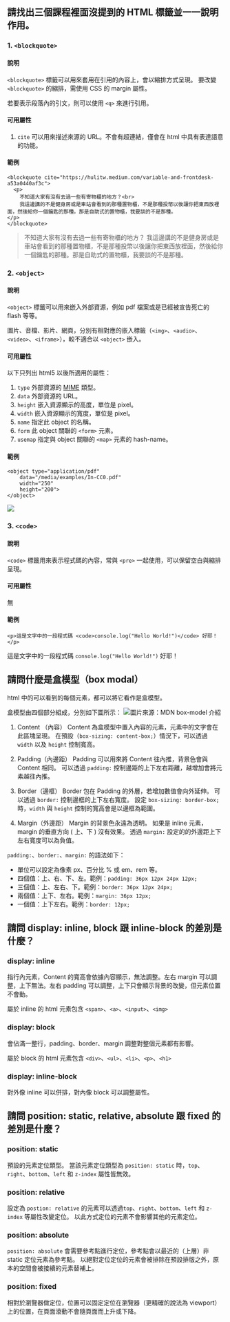 ## 請找出三個課程裡面沒提到的 HTML 標籤並一一說明作用。
### 1. `<blockquote>`
#### 說明
`<blockquote>` 標籤可以用來套用在引用的內容上，會以縮排方式呈現。
要改變 `<blockquote>` 的縮排，需使用 CSS 的 margin 屬性。

若要表示段落內的引文，則可以使用 `<q>` 來進行引用。
#### 可用屬性
1. `cite`
可以用來描述來源的 URL。不會有超連結，僅會在 html 中具有表達語意的功能。

#### 範例
```htmlmixed=
<blockquote cite="https://hulitw.medium.com/variable-and-frontdesk-a53a0440af3c">
  <p>
    不知道大家有沒有去過一些有寄物櫃的地方？<br>
    我這邊講的不是健身房或是車站會看到的那種置物櫃，不是那種投幣以後讓你把東西放裡面，然後給你一個鑰匙的那種。那是自助式的置物櫃，我要談的不是那種。
</p>
</blockquote>
```

>不知道大家有沒有去過一些有寄物櫃的地方？
我這邊講的不是健身房或是車站會看到的那種置物櫃，不是那種投幣以後讓你把東西放裡面，然後給你一個鑰匙的那種。那是自助式的置物櫃，我要談的不是那種。

### 2. `<object>`
#### 說明
`<object>` 標籤可以用來嵌入外部資源，例如 pdf 檔案或是已經被宣告死亡的 flash 等等。

圖片、音檔、影片、網頁，分別有相對應的嵌入標籤（`<img>`、`<audio>`、`<video>`、`<iframe>`），較不適合以 `<object>` 嵌入。
#### 可用屬性
以下只列出 html5 以後所適用的屬性：
1. `type`
外部資源的 [MIME](https://developer.mozilla.org/zh-TW/docs/Web/HTTP/Basics_of_HTTP/MIME_types) 類型。
2. `data`
外部資源的 URL。
3. `height`
嵌入資源顯示的高度，單位是 pixel。
4. `width`
嵌入資源顯示的寬度，單位是 pixel。
5. `name`
指定此 object 的名稱。
6. `form`
此 object 關聯的 `<form>` 元素。
7. `usemap`
指定與 object 關聯的 `<map>` 元素的 hash-name。


#### 範例
```htmlmixed=
<object type="application/pdf"
    data="/media/examples/In-CC0.pdf"
    width="250"
    height="200">
</object>
```
![](https://i.imgur.com/nvcYd8P.png)


### 3. `<code>`
#### 說明
`<code>` 標籤用來表示程式碼的內容，常與 `<pre>` 一起使用，可以保留空白與縮排呈現。
#### 可用屬性
無
#### 範例
```htmlmixed=
<p>這是文字中的一段程式碼 <code>console.log("Hello World!")</code> 好耶！</p>
```
這是文字中的一段程式碼 `console.log("Hello World!")` 好耶！

## 請問什麼是盒模型（box modal）
html 中的可以看到的每個元素，都可以將它看作是盒模型。

盒模型由四個部分組成，分別如下圖所示：
![圖片來源：MDN box-model 介紹](https://developer.mozilla.org/en-US/docs/Learn/CSS/Building_blocks/The_box_model/box-model.png)
1. Content （內容）
Content 為盒模型中置入內容的元素，元素中的文字會在此區塊呈現。
在預設（`box-sizing: content-box;`）情況下，可以透過 `width` 以及 `height` 控制寬高。

2. Padding（內邊距）
Padding 可以用來將 Content 往內推，背景色會與 Content 相同。
可以透過 `padding:` 控制邊距的上下左右距離，越增加會將元素越往內推。

3. Border（邊框）
Border 包在 Padding 的外層，若增加數值會向外延伸。
可以透過 `border:` 控制邊框的上下左右寬度。
設定 `box-sizing: border-box;` 時，`width` 與 `height` 控制的寬高會是以邊框為範圍。

4. Margin（外邊距）
Margin 的背景色永遠為透明。
如果是 inline 元素，margin 的垂直方向 ( 上、下 ) 沒有效果。
透過 `margin:` 設定的的外邊距上下左右寬度可以為負值。

`padding:`、`border:`、`margin:` 的語法如下：
- 單位可以設定為像素 px、百分比 % 或 em、rem 等。
- 四個值：上、右、下、左。範例：`padding: 36px 12px 24px 12px;`
- 三個值：上、左右、下。範例：`border: 36px 12px 24px;`
- 兩個值：上下、左右。範例：`margin: 36px 12px;`
- 一個值：上下左右。範例：`border: 12px;`

## 請問 display: inline, block 跟 inline-block 的差別是什麼？
### display: inline
指行內元素，Content 的寬高會依據內容顯示，無法調整。左右 margin 可以調整，上下無法。左右 padding 可以調整，上下只會顯示背景的改變，但元素位置不會動。

屬於 inline 的 html 元素包含 `<span>`、`<a>`、`<input>`、`<img>`
### display: block
會佔滿一整行，padding、border、margin 調整對整個元素都有影響。

屬於 block 的 html 元素包含 `<div>`、`<ul>`、`<li>`、`<p>`、`<h1>`
### display: inline-block
對外像 inline 可以併排，對內像 block 可以調整屬性。

## 請問 position: static, relative, absolute 跟 fixed 的差別是什麼？
### position: static
預設的元素定位類型。
當該元素定位類型為 `position: static` 時，`top`、`right`、`bottom`、`left` 和 `z-index` 屬性皆無效。
### position: relative
設定為 `postion: relative` 的元素可以透過`top`、`right`、`bottom`、`left` 和 `z-index` 等屬性改變定位。
以此方式定位的元素不會影響其他的元素定位。
### position: absolute
`position: absolute` 會需要參考點進行定位，參考點會以最近的（上層）非 static 定位元素為參考點。
以絕對定位定位的元素會被排除在預設排版之外，原本的空間會被接續的元素替補上。
### position: fixed
相對於瀏覽器做定位，位置可以固定定位在瀏覽器（更精確的說法為 viewport）上的位置，在頁面滾動不會隨頁面而上升或下降。
